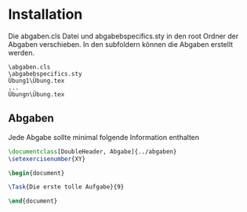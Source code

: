 # Installation
Die abgaben.cls Datei und abgabebspecifics.sty in den root Ordner der Abgaben verschieben. In den subfoldern können die Abgaben erstellt werden. 

```
\abgaben.cls
\abgabebspecifics.sty
Übung1\Übung.tex
...
Übungn\Übung.tex
```

## Abgaben

Jede Abgabe sollte minimal folgende Information enthalten

```latex
\documentclass[DoubleHeader, Abgabe]{../abgaben}
\setexercisenumber{XY}

\begin{document}

\Task{Die erste tolle Aufgabe}{9}

\end{document}
```
